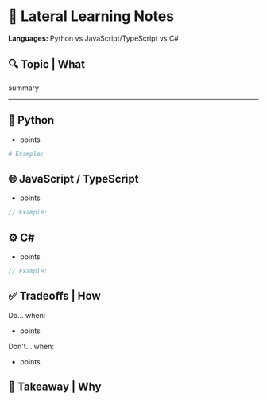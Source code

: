# 🧠 Lateral Learning Notes 

**Languages:** Python vs JavaScript/TypeScript vs C#

## 🔍 Topic | What

summary

---

## 🐍 Python

- points
  
```python
# Example:

```

## 🌐 JavaScript / TypeScript

- points
  
```javascript
// Example:

```

## ⚙️ C#

- points

```csharp
// Example:

```

## ✅ Tradeoffs | How

Do... when:

- points

Don't... when:

- points

## 🧠 Takeaway | Why
